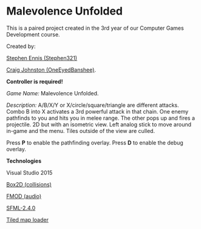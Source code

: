 # Malevolence Unfolded
This is a paired project created in the 3rd year of our Computer Games Development course. 

Created by: 

[Stephen Ennis (Stephen321)](https://github.com/Stephen321)

[Craig Johnston (OneEyedBanshee)](https://github.com/OneEyedBanshee). 

**Controller is required!**

*Game Name:* Malevolence Unfolded.

*Description:* A/B/X/Y or X/circle/square/triangle are different attacks. Combo B into X activates a 3rd powerful attack in that chain. One enemy pathfinds to you and hits you in melee range. The other pops up and fires a projectile. 2D but with an isometric view. Left analog stick to move around in-game and the menu. Tiles outside of the view are culled. 

Press **P** to enable the pathfinding overlay. Press **D** to enable the debug overlay. 

**Technologies**

Visual Studio 2015

[Box2D (collisions)](https://github.com/erincatto/Box2D)

[FMOD (audio)](https://www.fmod.com/)

[SFML-2.4.0](https://github.com/SFML/SFML)

[Tiled map loader](https://github.com/bjorn/tiled)
